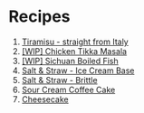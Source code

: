 # Recipes

1. [Tiramisu - straight from Italy](1_tiramisu.md)
2. [[WIP] Chicken Tikka Masala](2_chicken_tikka_masala.md)
3. [[WIP] Sichuan Boiled Fish](3_sichuan_boiled_fish.md)
4. [Salt & Straw - Ice Cream Base](4_ss_ice_cream_base.md)
5. [Salt & Straw - Brittle](5_ss_brittle.md)
6. [Sour Cream Coffee Cake](6_sour_cream_coffee_cake.md)
7. [Cheesecake](7_cheesecake.md)
